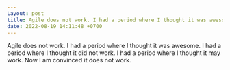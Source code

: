 ```yaml
---
Layout: post
title: Agile does not work. I had a period where I thought it was awesome. I had a period where I thought i...
date: 2022-08-19 14:11:48 +0700
---
```

Agile does not work. I had a period where I thought it was awesome. I had a period where I thought it did not work. I had a period where I thought it may work. Now I am convinced it does not work.